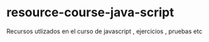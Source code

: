 # resource-course-java-script
Recursos utlizados en el curso de javascript , ejercicios , pruebas etc 

